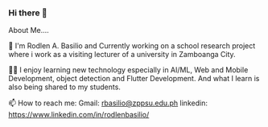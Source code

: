 ### Hi there 👋

<!--
**rodlenbasilio/rodlenbasilio** is a ✨ _special_ ✨ repository because its `README.md` (this file) appears on your GitHub profile.

Here are some ideas to get you started:

- 🔭 I’m currently working on ...
- 🌱 I’m currently learning ...
- 👯 I’m looking to collaborate on ...
- 🤔 I’m looking for help with ...
- 💬 Ask me about ...
- 📫 How to reach me: ...
- 😄 Pronouns: ...
- ⚡ Fun fact: ...
-->

About Me....

🔭 I'm Rodlen A. Basilio and Currently working on a school research project where i work as a visiting lecturer of a university in Zamboanga City.

👩‍💻 I enjoy learning new technology especially in AI/ML, Web and Mobile Development, object detection and Flutter Development. And what I learn is also being shared to my students.

📫 How to reach me: 
    Gmail: rbasilio@zppsu.edu.ph
    linkedin: https://www.linkedin.com/in/rodlenbasilio/
    
